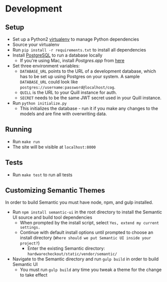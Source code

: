 # Development

## Setup
- Set up a Python2
[virtualenv](http://python-guide-pt-br.readthedocs.io/en/latest/dev/virtualenvs/)
to manage Python dependencies 
- Source your virtualenv 
- Run `pip install -r requirements.txt` to install all dependencies 
- Install [PostgreSQL](https://www.postgresql.org/download/) to run a database locally
  - If you're using Mac, install *Postgres.app* from
  [here](https://www.postgresql.org/download/) 
- Set three environment variables: 
  - `DATABASE_URL` points to the URL of a development database,
which has to be set up using Postgres on your system. A sample `DATABASE_URL`
could look like `postgres://username:password@localhost/cog`. 
  - `QUILL` is the URL to your Quill instance for auth. 
  - `SECRET` needs to be the same JWT secret used in your Quill instance. 
- Run `python initialize.py` 
  - This initializes the database - run it if you make any changes to the models and
  are fine with overwriting data.

## Running 
- Run `make run` 
- The site will be visible at `localhost:8000`

## Tests 
- Run `make test` to run all tests

## Customizing Semantic Themes
In order to build Semantic you must have node, npm, and gulp installed. 

- Run `npm install semantic-ui` in the root directory to install the Semantic
UI source and build tool dependencies 
  - When prompted by the install script, select `Yes, extend my current settings.` 
  - Continue with default install options until prompted to choose an install 
  directory (`Where should we put Semantic UI inside your project?`) 
    - Enter the existing Semantic directory: `hardwarecheckout/static/vendor/semantic/` 
- Navigate to the Semantic directory and run `gulp build` in order to build Semantic UI 
  - You must run `gulp build` any time you tweak a theme for the change to take effect